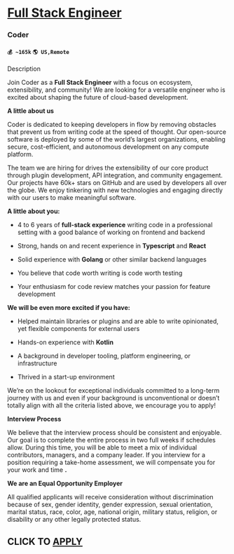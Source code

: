 # [Full Stack Engineer](https://www.remotewlb.com/apply/full-stack-engineer-82338)  
### Coder  
#### `💰 ~165k` `🌎 US,Remote`  

Description

Join Coder as a **Full Stack Engineer** with a focus on ecosystem, extensibility, and community! We are looking for a versatile engineer who is excited about shaping the future of cloud-based development.

 **A little about us**

Coder is dedicated to keeping developers in flow by removing obstacles that prevent us from writing code at the speed of thought. Our open-source software is deployed by some of the world’s largest organizations, enabling secure, cost-efficient, and autonomous development on any compute platform.

The team we are hiring for drives the extensibility of our core product through plugin development, API integration, and community engagement. Our projects have 60k+ stars on GitHub and are used by developers all over the globe. We enjoy tinkering with new technologies and engaging directly with our users to make meaningful software.

 **A little about you:**

  * 4 to 6 years of **full-stack experience** writing code in a professional setting with a good balance of working on frontend and backend

  * Strong, hands on and recent experience in **Typescript** and **React**

  * Solid experience with **Golang** or other similar backend languages

  * You believe that code worth writing is code worth testing

  * Your enthusiasm for code review matches your passion for feature development

 **We will be even more excited if you have:**

  * Helped maintain libraries or plugins and are able to write opinionated, yet flexible components for external users

  * Hands-on experience with **Kotlin**

  * A background in developer tooling, platform engineering, or infrastructure

  * Thrived in a start-up environment

We’re on the lookout for exceptional individuals committed to a long-term journey with us and even if your background is unconventional or doesn’t totally align with all the criteria listed above, we encourage you to apply!

 **Interview Process**

We believe that the interview process should be consistent and enjoyable. Our goal is to complete the entire process in two full weeks if schedules allow. During this time, you will be able to meet a mix of individual contributors, managers, and a company leader. If you interview for a position requiring a take-home assessment, we will compensate you for your work and time **.**

**We are an Equal Opportunity Employer**

All qualified applicants will receive consideration without discrimination because of sex, gender identity, gender expression, sexual orientation, marital status, race, color, age, national origin, military status, religion, or disability or any other legally protected status.

  
## CLICK TO [APPLY](https://www.remotewlb.com/apply/full-stack-engineer-82338)

